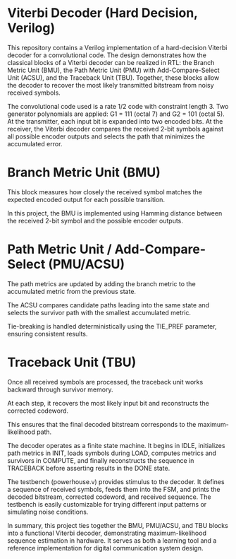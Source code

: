 # Viterbi Decoder (Hard Decision, Verilog)

This repository contains a Verilog implementation of a hard-decision Viterbi decoder for a convolutional code. The design demonstrates how the classical blocks of a Viterbi decoder can be realized in RTL: the Branch Metric Unit (BMU), the Path Metric Unit (PMU) with Add-Compare-Select Unit (ACSU), and the Traceback Unit (TBU). Together, these blocks allow the decoder to recover the most likely transmitted bitstream from noisy received symbols.

The convolutional code used is a rate 1/2 code with constraint length 3. Two generator polynomials are applied: G1 = 111 (octal 7) and G2 = 101 (octal 5). At the transmitter, each input bit is expanded into two encoded bits. At the receiver, the Viterbi decoder compares the received 2-bit symbols against all possible encoder outputs and selects the path that minimizes the accumulated error.

# Branch Metric Unit (BMU)

This block measures how closely the received symbol matches the expected encoded output for each possible transition.

In this project, the BMU is implemented using Hamming distance between the received 2-bit symbol and the possible encoder outputs.

# Path Metric Unit / Add-Compare-Select (PMU/ACSU)

The path metrics are updated by adding the branch metric to the accumulated metric from the previous state.

The ACSU compares candidate paths leading into the same state and selects the survivor path with the smallest accumulated metric.

Tie-breaking is handled deterministically using the TIE_PREF parameter, ensuring consistent results.

# Traceback Unit (TBU)

Once all received symbols are processed, the traceback unit works backward through survivor memory.

At each step, it recovers the most likely input bit and reconstructs the corrected codeword.

This ensures that the final decoded bitstream corresponds to the maximum-likelihood path.

The decoder operates as a finite state machine. It begins in IDLE, initializes path metrics in INIT, loads symbols during LOAD, computes metrics and survivors in COMPUTE, and finally reconstructs the sequence in TRACEBACK before asserting results in the DONE state.

The testbench (powerhouse.v) provides stimulus to the decoder. It defines a sequence of received symbols, feeds them into the FSM, and prints the decoded bitstream, corrected codeword, and received sequence. The testbench is easily customizable for trying different input patterns or simulating noise conditions.

In summary, this project ties together the BMU, PMU/ACSU, and TBU blocks into a functional Viterbi decoder, demonstrating maximum-likelihood sequence estimation in hardware. It serves as both a learning tool and a reference implementation for digital communication system design.
